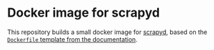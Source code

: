 # Docker image for scrapyd

This repository builds a small docker image for
[scrapyd](https://scrapyd.readthedocs.io/en/stable/), based on
the [`Dockerfile` template from the
documentation](https://scrapyd.readthedocs.io/en/stable/deploy.html).
